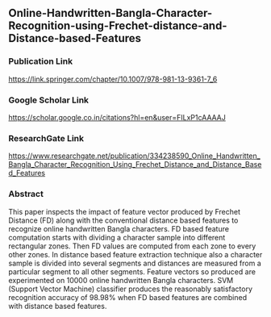 ## Online-Handwritten-Bangla-Character-Recognition-using-Frechet-distance-and-Distance-based-Features
### Publication Link
https://link.springer.com/chapter/10.1007/978-981-13-9361-7_6
### Google Scholar Link
https://scholar.google.co.in/citations?hl=en&user=FILxP1cAAAAJ
### ResearchGate Link
https://www.researchgate.net/publication/334238590_Online_Handwritten_Bangla_Character_Recognition_Using_Frechet_Distance_and_Distance_Based_Features
### Abstract
This paper inspects the impact of feature vector produced by Frechet Distance (FD) along with the conventional distance based features to recognize online handwritten Bangla characters. FD based feature computation starts with dividing a character sample into different rectangular zones. Then FD values are computed from each zone to every other zones. In distance based feature extraction technique also a character sample is divided into several segments and distances are measured from a particular segment to all other segments. Feature vectors so produced are experimented on 10000 online handwritten Bangla characters. SVM (Support Vector Machine) classifier produces the reasonably satisfactory recognition accuracy of 98.98% when FD based features are combined with distance based features.
